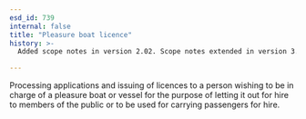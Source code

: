 ```yaml
---
esd_id: 739
internal: false
title: "Pleasure boat licence"
history: >-
  Added scope notes in version 2.02. Scope notes extended in version 3.00 to clarify responsible agency. Term name changed from 'Licence - pleasure boats' to 'Licences - pleasure boats' in version 3.00. Name changed to 'Pleasure boat licence' in version 4.00.

---
```


Processing applications and issuing of licences to a person wishing to be in charge of a pleasure boat or vessel for the purpose of letting it out for hire to members of the public or to be used for carrying passengers for hire.

